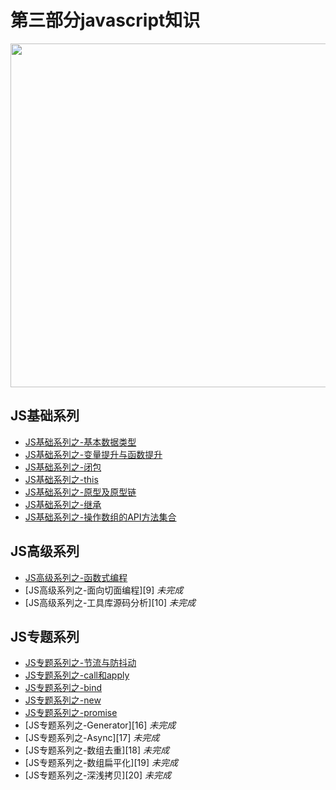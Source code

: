 <!--
 * @Description: In User Settings Edit
 * @Author: your name
 * @Date: 2018-12-17 14:48:04
 * @LastEditTime: 2019-08-15 11:42:44
 * @LastEditors: Please set LastEditors
 -->
# 第三部分javascript知识
 
<image src="https://github.com/MarsPen/-notes-summary/blob/master/images/javaScript.png" width="550"></image>

## JS基础系列
* [JS基础系列之-基本数据类型][1]
* [JS基础系列之-变量提升与函数提升][2]
* [JS基础系列之-闭包][3]
* [JS基础系列之-this][4]
* [JS基础系列之-原型及原型链][5]
* [JS基础系列之-继承][6] 
* [JS基础系列之-操作数组的API方法集合][7]

## JS高级系列
* [JS高级系列之-函数式编程][8]
* [JS高级系列之-面向切面编程][9] *未完成*
* [JS高级系列之-工具库源码分析][10] *未完成*

## JS专题系列
* [JS专题系列之-节流与防抖动][11]
* [JS专题系列之-call和apply][12]
* [JS专题系列之-bind][13] 
* [JS专题系列之-new][14]
* [JS专题系列之-promise][15]
* [JS专题系列之-Generator][16] *未完成*
* [JS专题系列之-Async][17] *未完成*
* [JS专题系列之-数组去重][18] *未完成*
* [JS专题系列之-数组扁平化][19] *未完成*
* [JS专题系列之-深浅拷贝][20] *未完成*





[1]: https://github.com/MarsPen/-notes-summary/blob/master/javascript/type.md
[2]: https://github.com/MarsPen/-notes-summary/blob/master/javascript/voao.md
[3]: https://github.com/MarsPen/-notes-summary/blob/master/javascript/closure.md
[4]: https://github.com/MarsPen/-notes-summary/blob/master/javascript/this.md
[5]: https://github.com/MarsPen/-notes-summary/blob/master/javascript/prototype.md
[6]: https://github.com/MarsPen/-notes-summary/blob/master/javascript/inheritance.md
[7]: https://github.com/MarsPen/-notes-summary/blob/master/javascript/api.md
[8]: https://github.com/MarsPen/-notes-summary/blob/master/javascript/functional.md
[11]: https://github.com/MarsPen/-notes-summary/blob/master/javascript/debounce.md
[12]: https://github.com/MarsPen/-notes-summary/blob/master/javascript/call.md
[13]: https://github.com/MarsPen/-notes-summary/blob/master/javascript/bind.md
[14]: https://github.com/MarsPen/-notes-summary/blob/master/javascript/new.md
[15]: https://github.com/MarsPen/-notes-summary/blob/master/javascript/promise.md

